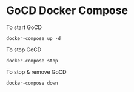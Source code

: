 # GoCD Docker Compose

To start GoCD
```
docker-compose up -d
```

To stop GoCD
```
docker-compose stop
```

To stop & remove GoCD
```
docker-compose down
```